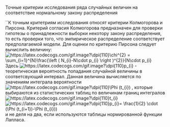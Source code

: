 Точные критерии исследования ряда случайных величин на соответствие нормальному закону распределения  

``К точным критетриям исследования относят критерии Колмогорова и Пирсона. Критерий согласия Колмогорова предназначен для проверки гипотезы о принадлежности
выборки некотору закону распределения, то есть проверки того, что эмпирическое распределение соответствует предполагаемой модели. 
  Для оценки по критерию Пирсона следует вычислить величину:
<img src="https://latex.codecogs.com/gif.image?\dpi{110}\chi^{2}&space;=&space;\sum_{i=1}^{N}\frac{\left&space;(&space;N_{i}-N\cdot&space;p_{i}&space;\right&space;)^{2}}{N\cdot&space;p_{i}" title="https://latex.codecogs.com/gif.image?\dpi{110}\chi^{2} = \sum_{i=1}^{N}\frac{\left ( N_{i}-N\cdot p_{i} \right )^{2}}{N\cdot p_{i}" />  
  Здесь <img src="https://latex.codecogs.com/gif.image?\dpi{110}p_{i}" title="https://latex.codecogs.com/gif.image?\dpi{110}p_{i}" /> - теоретическая вероятность
  попадания случайной величины в соответсвующий интервал. Данная величина вычисляется по значениям интеграла вероятности <img src="https://latex.codecogs.com/gif.image?\dpi{110}\Phi&space;(t_{i})" title="https://latex.codecogs.com/gif.image?\dpi{110}\Phi (t_{i})" />
  , которые выбираются из статистических таблиц по величинам границ интегралов <img src="https://latex.codecogs.com/gif.image?\dpi{110}t_{i}" title="https://latex.codecogs.com/gif.image?\dpi{110}t_{i}" />  
  <img src="https://latex.codecogs.com/gif.image?\dpi{110}p_{i}=&space;\frac{1}{2}&space;\cdot&space;(\Phi&space;(t_{i&plus;1})-\Phi&space;(t_{i}))" title="https://latex.codecogs.com/gif.image?\dpi{110}p_{i}= \frac{1}{2} \cdot (\Phi (t_{i+1})-\Phi (t_{i}))" />  
   и не деля на два, если используются таблицы нормированной функции Лапласа.  
